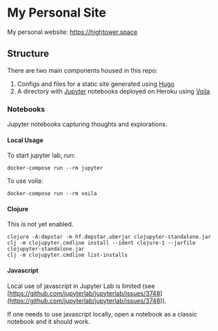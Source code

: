 # My Personal Site

My personal website: https://hightower.space

## Structure

There are two main components housed in this repo:

1. Configs and files for a static site generated using [Hugo](gohugo.io)
2. A directory with [Jupyter](https://jupyter.org/) notebooks deployed on Heroku using [Voila](https://github.com/voila-dashboards/voila)

### Notebooks

Jupyter notebooks capturing thoughts and explorations.

#### Local Usage

To start jupyter lab, run:

```
docker-compose run --rm jupyter
```

To use voila:

```
docker-compose run --rm voila
```

#### Clojure

This is not yet enabled.

```shell
clojure -A:depstar -m hf.depstar.uberjar clojupyter-standalone.jar
clj -m clojupyter.cmdline install --ident clojure-1 --jarfile clojupyter-standalone.jar
clj -m clojupyter.cmdline list-installs
```

#### Javascript

Local use of javascript in Jupyter Lab is limited (see [https://github.com/jupyterlab/jupyterlab/issues/3748](https://github.com/jupyterlab/jupyterlab/issues/3748)).

If one needs to use javascript locally, open a notebook as a classic notebook and it should work.

